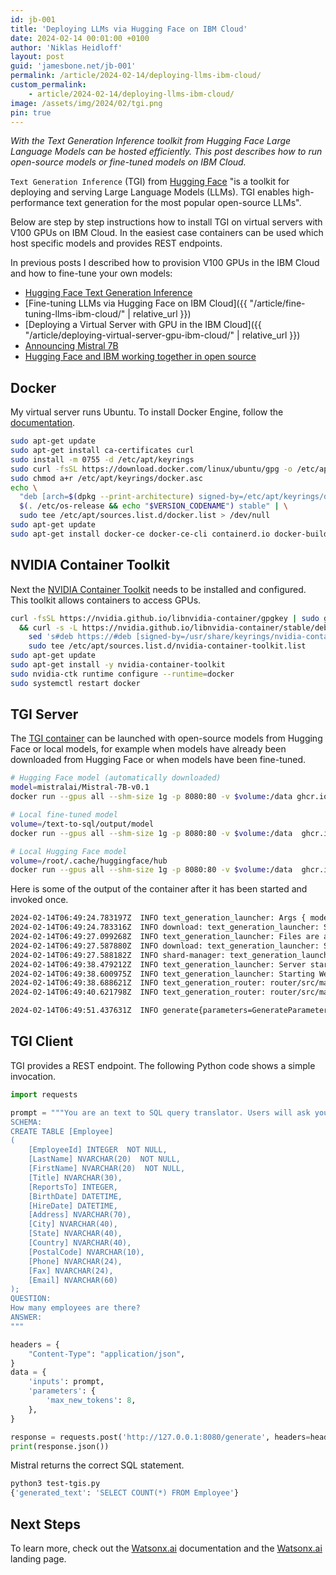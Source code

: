 ```yaml
---
id: jb-001
title: 'Deploying LLMs via Hugging Face on IBM Cloud'
date: 2024-02-14 00:01:00 +0100
author: 'Niklas Heidloff'
layout: post
guid: 'jamesbone.net/jb-001'
permalink: /article/2024-02-14/deploying-llms-ibm-cloud/
custom_permalink:
    - article/2024-02-14/deploying-llms-ibm-cloud/
image: /assets/img/2024/02/tgi.png
pin: true
---
```


*With the Text Generation Inference toolkit from Hugging Face Large Language Models can be hosted efficiently. This post describes how to run open-source models or fine-tuned models on IBM Cloud.*

`Text Generation Inference` (TGI) from [Hugging Face](https://huggingface.co/docs/text-generation-inference) "is a toolkit for deploying and serving Large Language Models (LLMs). TGI enables high-performance text generation for the most popular open-source LLMs".

Below are step by step instructions how to install TGI on virtual servers with V100 GPUs on IBM Cloud. In the easiest case containers can be used which host specific models and provides REST endpoints.

In previous posts I described how to provision V100 GPUs in the IBM Cloud and how to fine-tune your own models:

* [Hugging Face Text Generation Inference](https://huggingface.co/docs/text-generation-inference)
* [Fine-tuning LLMs via Hugging Face on IBM Cloud]({{ "/article/fine-tuning-llms-ibm-cloud/" | relative_url }})
* [Deploying a Virtual Server with GPU in the IBM Cloud]({{ "/article/deploying-virtual-server-gpu-ibm-cloud/" | relative_url }})
* [Announcing Mistral 7B](https://mistral.ai/news/announcing-mistral-7b/)
* [Hugging Face and IBM working together in open source](https://developer.ibm.com/blogs/awb-hugging-face-and-ibm-working-together-in-open-source/)

## Docker

My virtual server runs Ubuntu. To install Docker Engine, follow the [documentation](https://docs.docker.com/engine/install/ubuntu/).

```bash
sudo apt-get update
sudo apt-get install ca-certificates curl
sudo install -m 0755 -d /etc/apt/keyrings
sudo curl -fsSL https://download.docker.com/linux/ubuntu/gpg -o /etc/apt/keyrings/docker.asc
sudo chmod a+r /etc/apt/keyrings/docker.asc
echo \
  "deb [arch=$(dpkg --print-architecture) signed-by=/etc/apt/keyrings/docker.asc] https://download.docker.com/linux/ubuntu \
  $(. /etc/os-release && echo "$VERSION_CODENAME") stable" | \
  sudo tee /etc/apt/sources.list.d/docker.list > /dev/null
sudo apt-get update
sudo apt-get install docker-ce docker-ce-cli containerd.io docker-buildx-plugin docker-compose-plugin
```

## NVIDIA Container Toolkit

Next the [NVIDIA Container Toolkit](https://docs.nvidia.com/datacenter/cloud-native/container-toolkit/latest/install-guide.html) needs to be installed and configured. This toolkit allows containers to access GPUs.

```bash
curl -fsSL https://nvidia.github.io/libnvidia-container/gpgkey | sudo gpg --dearmor -o /usr/share/keyrings/nvidia-container-toolkit-keyring.gpg \
  && curl -s -L https://nvidia.github.io/libnvidia-container/stable/deb/nvidia-container-toolkit.list | \
    sed 's#deb https://#deb [signed-by=/usr/share/keyrings/nvidia-container-toolkit-keyring.gpg] https://#g' | \
    sudo tee /etc/apt/sources.list.d/nvidia-container-toolkit.list
sudo apt-get update
sudo apt-get install -y nvidia-container-toolkit
sudo nvidia-ctk runtime configure --runtime=docker
sudo systemctl restart docker
```

## TGI Server

The [TGI container](https://huggingface.co/docs/text-generation-inference/quicktour) can be launched with open-source models from Hugging Face or local models, for example when models have already been downloaded from Hugging Face or when models have been fine-tuned.

```bash
# Hugging Face model (automatically downloaded)
model=mistralai/Mistral-7B-v0.1
docker run --gpus all --shm-size 1g -p 8080:80 -v $volume:/data ghcr.io/huggingface/text-generation-inference:1.4 --model-id $model

# Local fine-tuned model
volume=/text-to-sql/output/model
docker run --gpus all --shm-size 1g -p 8080:80 -v $volume:/data  ghcr.io/huggingface/text-generation-inference:latest --model-id /data/mistral-7b-text-to-sql-20240207

# Local Hugging Face model
volume=/root/.cache/huggingface/hub
docker run --gpus all --shm-size 1g -p 8080:80 -v $volume:/data  ghcr.io/huggingface/text-generation-inference:latest --model-id /data/models--mistralai--Mistral-7B-v0.1/snapshots/26bca36bde8333b5d7f72e9ed20ccda6a618af24
```

Here is some of the output of the container after it has been started and invoked once.

```bash
2024-02-14T06:49:24.783197Z  INFO text_generation_launcher: Args { model_id: "/data/models--mistralai--Mistral-7B-v0.1/snapshots/26bca36bde8333b5d7f72e9ed20ccda6a618af24", ...
2024-02-14T06:49:24.783316Z  INFO download: text_generation_launcher: Starting download process.
2024-02-14T06:49:27.099268Z  INFO text_generation_launcher: Files are already present on the host. Skipping download.
2024-02-14T06:49:27.587880Z  INFO download: text_generation_launcher: Successfully downloaded weights.
2024-02-14T06:49:27.588182Z  INFO shard-manager: text_generation_launcher: Starting shard rank=0
2024-02-14T06:49:38.479212Z  INFO text_generation_launcher: Server started at unix:///tmp/text-generation-server-0
2024-02-14T06:49:38.600975Z  INFO text_generation_launcher: Starting Webserver
2024-02-14T06:49:38.688621Z  INFO text_generation_router: router/src/main.rs:288: Warming up model
2024-02-14T06:49:40.621798Z  INFO text_generation_router: router/src/main.rs:326: Connected

2024-02-14T06:49:51.437631Z  INFO generate{parameters=GenerateParameters { best_of: None, temperature: None, repetition_penalty: None, frequency_penalty: None, top_k: None, top_p: None, typical_p: None, do_sample: false, max_new_tokens: Some(14), return_full_text: None, stop: [], truncate: None, watermark: false, details: false, decoder_input_details: false, seed: None, top_n_tokens: None } total_time="611.286748ms" validation_time="754.5µs" queue_time="127.337µs" inference_time="610.405028ms" time_per_token="43.600359ms" seed="None"}: text_generation_router::server: router/src/server.rs:299: Success
```

## TGI Client

TGI provides a REST endpoint. The following Python code shows a simple invocation.

```python
import requests

prompt = """You are an text to SQL query translator. Users will ask you questions in English and you will generate a SQL query based on the provided SCHEMA.
SCHEMA:
CREATE TABLE [Employee]
(
    [EmployeeId] INTEGER  NOT NULL,
    [LastName] NVARCHAR(20)  NOT NULL,
    [FirstName] NVARCHAR(20)  NOT NULL,
    [Title] NVARCHAR(30),
    [ReportsTo] INTEGER,
    [BirthDate] DATETIME,
    [HireDate] DATETIME,
    [Address] NVARCHAR(70),
    [City] NVARCHAR(40),
    [State] NVARCHAR(40),
    [Country] NVARCHAR(40),
    [PostalCode] NVARCHAR(10),
    [Phone] NVARCHAR(24),
    [Fax] NVARCHAR(24),
    [Email] NVARCHAR(60)
);
QUESTION:
How many employees are there?
ANSWER:
"""

headers = {
    "Content-Type": "application/json",
}
data = {
    'inputs': prompt,
    'parameters': {
        'max_new_tokens': 8,
    },
}

response = requests.post('http://127.0.0.1:8080/generate', headers=headers, json=data)
print(response.json())
```

Mistral returns the correct SQL statement.

```bash
python3 test-tgis.py 
{'generated_text': 'SELECT COUNT(*) FROM Employee'}
```

## Next Steps

To learn more, check out the [Watsonx.ai](https://eu-de.dataplatform.cloud.ibm.com/docs/content/wsj/analyze-data/fm-overview.html?context=wx&audience=wdp) documentation and the [Watsonx.ai](https://www.ibm.com/products/watsonx-ai) landing page.